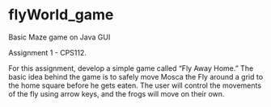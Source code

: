 # flyWorld_game
Basic Maze game on Java GUI

Assignment 1 - CPS112.


For this assignment, develop a simple game called “Fly Away Home.” The basic idea behind 
the game is to safely move Mosca the Fly around a grid to the home square before he gets eaten. The user will 
control the movements of the fly using arrow keys, and the frogs will move on their own. 
